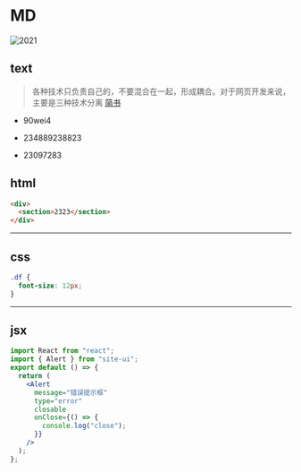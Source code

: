 # MD

![2021](/public/2021.image "2021")

## text

> 各种技术只负责自己的，不要混合在一起，形成耦合。对于网页开发来说，主要是三种技术分离
> [简书](http://jianshu.com)

- 90wei4

* 234889238823

- 23097283



## html

```html
<div>
  <section>2323</section>
</div>
```

---

## css

```css
.df {
  font-size: 12px;
}
```

---

## jsx

```jsx
import React from "react";
import { Alert } from "site-ui";
export default () => {
  return (
    <Alert
      message="错误提示框"
      type="error"
      closable
      onClose={() => {
        console.log("close");
      }}
    />
  );
};
```
